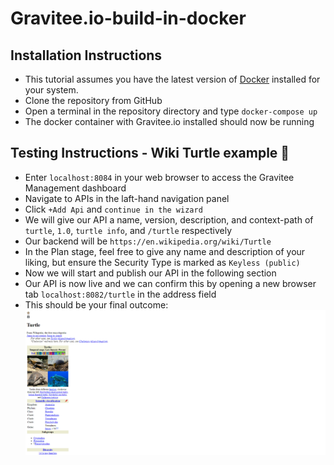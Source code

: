 # Gravitee.io-build-in-docker

## Installation Instructions

- This tutorial assumes you have the latest version of [Docker](https://docs.docker.com/get-docker/) installed for your system.
- Clone the repository from GitHub
- Open a terminal in the repository directory and type `docker-compose up`
- The docker container with Gravitee.io installed should now be running

## Testing Instructions - Wiki Turtle example 🐢

- Enter `localhost:8084` in your web browser to access the Gravitee Management dashboard
- Navigate to APIs in the laft-hand navigation panel
- Click ``+Add Api`` and ``continue in the wizard``
- We will give our API a name, version, description, and context-path of ``turtle``, ``1.0``, ``turtle info``, and ``/turtle`` respectively
- Our backend will be `https://en.wikipedia.org/wiki/Turtle`
- In the Plan stage, feel free to give any name and description of your liking, but ensure the Security Type is marked as ``Keyless (public)``
- Now we will start and publish our API in the following section
- Our API is now live and we can confirm this by opening a new browser tab `localhost:8082/turtle` in the address field
- This should be your final outcome: ![outcome](https://github.com/AshFernandes-IW/Gravitee.io-build-in-docker/blob/main/turtle.png)
